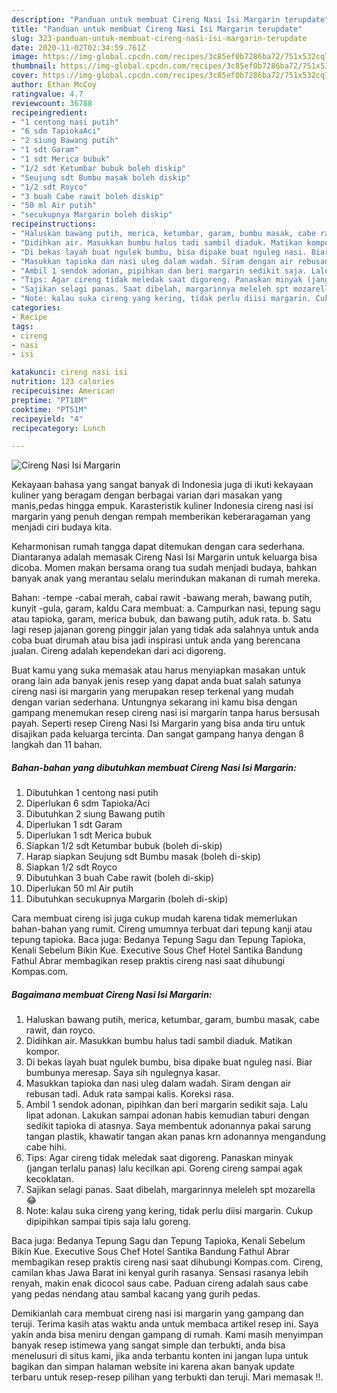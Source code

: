 ```yaml
---
description: "Panduan untuk membuat Cireng Nasi Isi Margarin terupdate"
title: "Panduan untuk membuat Cireng Nasi Isi Margarin terupdate"
slug: 323-panduan-untuk-membuat-cireng-nasi-isi-margarin-terupdate
date: 2020-11-02T02:34:59.761Z
image: https://img-global.cpcdn.com/recipes/3c85ef0b7286ba72/751x532cq70/cireng-nasi-isi-margarin-foto-resep-utama.jpg
thumbnail: https://img-global.cpcdn.com/recipes/3c85ef0b7286ba72/751x532cq70/cireng-nasi-isi-margarin-foto-resep-utama.jpg
cover: https://img-global.cpcdn.com/recipes/3c85ef0b7286ba72/751x532cq70/cireng-nasi-isi-margarin-foto-resep-utama.jpg
author: Ethan McCoy
ratingvalue: 4.7
reviewcount: 36788
recipeingredient:
- "1 centong nasi putih"
- "6 sdm TapiokaAci"
- "2 siung Bawang putih"
- "1 sdt Garam"
- "1 sdt Merica bubuk"
- "1/2 sdt Ketumbar bubuk boleh diskip"
- "Seujung sdt Bumbu masak boleh diskip"
- "1/2 sdt Royco"
- "3 buah Cabe rawit boleh diskip"
- "50 ml Air putih"
- "secukupnya Margarin boleh diskip"
recipeinstructions:
- "Haluskan bawang putih, merica, ketumbar, garam, bumbu masak, cabe rawit, dan royco."
- "Didihkan air. Masukkan bumbu halus tadi sambil diaduk. Matikan kompor."
- "Di bekas layah buat ngulek bumbu, bisa dipake buat nguleg nasi. Biar bumbunya meresap. Saya sih ngulegnya kasar."
- "Masukkan tapioka dan nasi uleg dalam wadah. Siram dengan air rebusan tadi. Aduk rata sampai kalis. Koreksi rasa."
- "Ambil 1 sendok adonan, pipihkan dan beri margarin sedikit saja. Lalu lipat adonan. Lakukan sampai adonan habis kemudian taburi dengan sedikit tapioka di atasnya. Saya membentuk adonannya pakai sarung tangan plastik, khawatir tangan akan panas krn adonannya mengandung cabe hihi."
- "Tips: Agar cireng tidak meledak saat digoreng. Panaskan minyak (jangan terlalu panas) lalu kecilkan api. Goreng cireng sampai agak kecoklatan."
- "Sajikan selagi panas. Saat dibelah, margarinnya meleleh spt mozarella 😂"
- "Note: kalau suka cireng yang kering, tidak perlu diisi margarin. Cukup dipipihkan sampai tipis saja lalu goreng."
categories:
- Recipe
tags:
- cireng
- nasi
- isi

katakunci: cireng nasi isi 
nutrition: 123 calories
recipecuisine: American
preptime: "PT18M"
cooktime: "PT51M"
recipeyield: "4"
recipecategory: Lunch

---
```



![Cireng Nasi Isi Margarin](https://img-global.cpcdn.com/recipes/3c85ef0b7286ba72/751x532cq70/cireng-nasi-isi-margarin-foto-resep-utama.jpg)

Kekayaan bahasa yang sangat banyak di Indonesia juga di ikuti kekayaan kuliner yang beragam dengan berbagai varian dari masakan yang manis,pedas hingga empuk. Karasteristik kuliner Indonesia cireng nasi isi margarin yang penuh dengan rempah memberikan keberaragaman yang menjadi ciri budaya kita.


Keharmonisan rumah tangga dapat ditemukan dengan cara sederhana. Diantaranya adalah memasak Cireng Nasi Isi Margarin untuk keluarga bisa dicoba. Momen makan bersama orang tua sudah menjadi budaya, bahkan banyak anak yang merantau selalu merindukan makanan di rumah mereka.

Bahan: -tempe -cabai merah, cabai rawit -bawang merah, bawang putih, kunyit -gula, garam, kaldu Cara membuat: a. Campurkan nasi, tepung sagu atau tapioka, garam, merica bubuk, dan bawang putih, aduk rata. b. Satu lagi resep jajanan goreng pinggir jalan yang tidak ada salahnya untuk anda coba buat dirumah atau bisa jadi inspirasi untuk anda yang berencana jualan. Cireng adalah kependekan dari aci digoreng.

Buat kamu yang suka memasak atau harus menyiapkan masakan untuk orang lain ada banyak jenis resep yang dapat anda buat salah satunya cireng nasi isi margarin yang merupakan resep terkenal yang mudah dengan varian sederhana. Untungnya sekarang ini kamu bisa dengan gampang menemukan resep cireng nasi isi margarin tanpa harus bersusah payah.
Seperti resep Cireng Nasi Isi Margarin yang bisa anda tiru untuk disajikan pada keluarga tercinta. Dan sangat gampang hanya dengan 8 langkah dan 11 bahan.


<!--inarticleads1-->

##### Bahan-bahan yang dibutuhkan membuat Cireng Nasi Isi Margarin:

1. Dibutuhkan 1 centong nasi putih
1. Diperlukan 6 sdm Tapioka/Aci
1. Dibutuhkan 2 siung Bawang putih
1. Diperlukan 1 sdt Garam
1. Diperlukan 1 sdt Merica bubuk
1. Siapkan 1/2 sdt Ketumbar bubuk (boleh di-skip)
1. Harap siapkan Seujung sdt Bumbu masak (boleh di-skip)
1. Siapkan 1/2 sdt Royco
1. Dibutuhkan 3 buah Cabe rawit (boleh di-skip)
1. Diperlukan 50 ml Air putih
1. Dibutuhkan secukupnya Margarin (boleh di-skip)


Cara membuat cireng isi juga cukup mudah karena tidak memerlukan bahan-bahan yang rumit. Cireng umumnya terbuat dari tepung kanji atau tepung tapioka. Baca juga: Bedanya Tepung Sagu dan Tepung Tapioka, Kenali Sebelum Bikin Kue. Executive Sous Chef Hotel Santika Bandung Fathul Abrar membagikan resep praktis cireng nasi saat dihubungi Kompas.com. 

<!--inarticleads2-->

##### Bagaimana membuat  Cireng Nasi Isi Margarin:

1. Haluskan bawang putih, merica, ketumbar, garam, bumbu masak, cabe rawit, dan royco.
1. Didihkan air. Masukkan bumbu halus tadi sambil diaduk. Matikan kompor.
1. Di bekas layah buat ngulek bumbu, bisa dipake buat nguleg nasi. Biar bumbunya meresap. Saya sih ngulegnya kasar.
1. Masukkan tapioka dan nasi uleg dalam wadah. Siram dengan air rebusan tadi. Aduk rata sampai kalis. Koreksi rasa.
1. Ambil 1 sendok adonan, pipihkan dan beri margarin sedikit saja. Lalu lipat adonan. Lakukan sampai adonan habis kemudian taburi dengan sedikit tapioka di atasnya. Saya membentuk adonannya pakai sarung tangan plastik, khawatir tangan akan panas krn adonannya mengandung cabe hihi.
1. Tips: Agar cireng tidak meledak saat digoreng. Panaskan minyak (jangan terlalu panas) lalu kecilkan api. Goreng cireng sampai agak kecoklatan.
1. Sajikan selagi panas. Saat dibelah, margarinnya meleleh spt mozarella 😂
1. Note: kalau suka cireng yang kering, tidak perlu diisi margarin. Cukup dipipihkan sampai tipis saja lalu goreng.


Baca juga: Bedanya Tepung Sagu dan Tepung Tapioka, Kenali Sebelum Bikin Kue. Executive Sous Chef Hotel Santika Bandung Fathul Abrar membagikan resep praktis cireng nasi saat dihubungi Kompas.com. Cireng, camilan khas Jawa Barat ini kenyal gurih rasanya. Sensasi rasanya lebih renyah, makin enak dicocol saus cabe. Paduan cireng adalah saus cabe yang pedas nendang atau sambal kacang yang gurih pedas. 

Demikianlah cara membuat cireng nasi isi margarin yang gampang dan teruji. Terima kasih atas waktu anda untuk membaca artikel resep ini. Saya yakin anda bisa meniru dengan gampang di rumah. Kami masih menyimpan banyak resep istimewa yang sangat simple dan terbukti, anda bisa menelusuri di situs kami, jika anda terbantu konten ini jangan lupa untuk bagikan dan simpan halaman website ini karena akan banyak update terbaru untuk resep-resep pilihan yang terbukti dan teruji. Mari memasak !!. 
